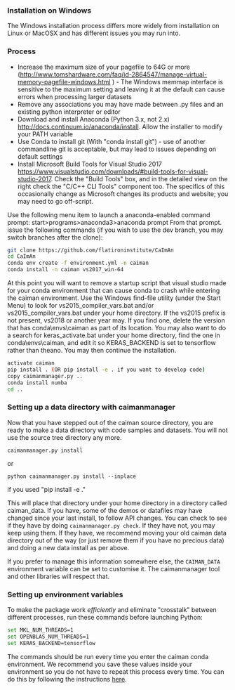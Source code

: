 ### Installation on Windows
The Windows installation process differs more widely from installation on Linux or MacOSX and has different issues you may run into.

### Process
   * Increase the maximum size of your pagefile to 64G or more (http://www.tomshardware.com/faq/id-2864547/manage-virtual-memory-pagefile-windows.html ) - The Windows memmap interface is sensitive to the maximum setting and leaving it at the default can cause errors when processing larger datasets
   * Remove any associations you may have made between .py files and an existing python interpreter or editor
   * Download and install Anaconda (Python 3.x, not 2.x) <http://docs.continuum.io/anaconda/install>. Allow the installer to modify your PATH variable
   * Use Conda to install git (With "conda install git") - use of another commandline git is acceptable, but may lead to issues depending on default settings
   * Install Microsoft Build Tools for Visual Studio 2017 <https://www.visualstudio.com/downloads/#build-tools-for-visual-studio-2017>. Check the "Build Tools" box, and in the detailed view on the right check the "C/C++ CLI Tools" component too. The specifics of this occasionally change as Microsoft changes its products and website; you may need to go off-script.

Use the following menu item to launch a anaconda-enabled command prompt: start>programs>anaconda3>anaconda prompt
From that prompt. issue the following commands (if you wish to use the dev branch, you may switch branches after the clone):

   ```bash
   git clone https://github.com/flatironinstitute/CaImAn
   cd CaImAn
   conda env create -f environment.yml -n caiman
   conda install -n caiman vs2017_win-64
   ```

At this point you will want to remove a startup script that visual studio made for your conda environment that can cause conda to crash while entering the caiman environment. Use the Windows find-file utility (under the Start Menu) to look for vs2015_compiler_vars.bat and/or vs2015_compiler_vars.bat under your home directory. If the vs2015 prefix is not present, vs2018 or another year may. If you find one, delete the version that has conda\envs\caiman as part of its location. You may also want to do a search for keras_activate.bat under your home directory, find the one in conda\envs\caiman, and edit it so KERAS_BACKEND is set to tensorflow rather than theano. You may then continue the installation.

   ```bash
   activate caiman
   pip install . (OR pip install -e . if you want to develop code)
   copy caimanmanager.py ..
   conda install numba
   cd ..
   ```

### Setting up a data directory with caimanmanager

Now that you have stepped out of the caiman source directory, you are ready to make a data directory with code samples and datasets. You will not use the source tree directory any more. 

  ```
  caimanmanager.py install
  ```
  or 
  ```
  python caimanmanager.py install --inplace
  ```
  if you used "pip install -e ." 

This will place that directory under your home directory in a directory called caiman_data. If you have, some of the demos or datafiles may have changed since your last install, to follow API changes. You can check to see if they have by doing `caimanmanager.py check`. If they have not, you may keep using them. If they have, we recommend moving your old caiman data directory out of the way (or just remove them if you have no precious data) and doing a new data install as per above.

If you prefer to manage this information somewhere else, the `CAIMAN_DATA` environment variable can be set to customise it. The caimanmanager tool and other libraries will respect that.

### Setting up environment variables 

To make the package work *efficiently* and eliminate "crosstalk" between different processes, run these commands before launching Python:

   ```bash
   set MKL_NUM_THREADS=1
   set OPENBLAS_NUM_THREADS=1
   set KERAS_BACKEND=tensorflow
   ```   

The commands should be run every time you enter the caiman conda environment. We recommend you save these values inside your environment so you do not have to repeat this process every time. You can do this by following the instructions [here](https://conda.io/projects/conda/en/latest/user-guide/tasks/manage-environments.html#saving-environment-variables).

